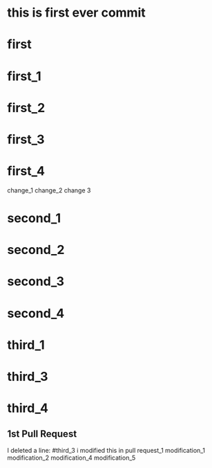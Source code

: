 # this is first ever commit
# first
# first_1
# first_2
# first_3
# first_4

change_1
change_2
change 3

# second_1
# second_2
# second_3
# second_4

# third_1
# third_3
# third_4

## 1st Pull Request
I deleted a line: #third_3
i modified this in pull request_1
modification_1
modification_2
modification_4
modification_5
